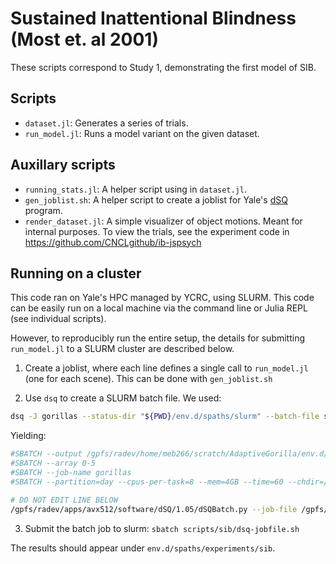 # Sustained Inattentional Blindness (Most et. al 2001)

These scripts correspond to Study 1, demonstrating the first model of SIB.

## Scripts

- `dataset.jl`: Generates a series of trials.
- `run_model.jl`: Runs a model variant on the given dataset.

## Auxillary scripts

- `running_stats.jl`: A helper script using in `dataset.jl`.
- `gen_joblist.sh`: A helper script to create a joblist for Yale's [dSQ](https://github.com/ycrc/dsq) program.
- `render_dataset.jl`: A simple visualizer of object motions. Meant for internal purposes. To view the trials, see the experiment code in https://github.com/CNCLgithub/ib-jspsych


## Running on a cluster

This code ran on Yale's HPC managed by YCRC, using SLURM. This code can be easily run on a local machine via the command line or Julia REPL (see individual scripts).

However, to reproducibly run the entire setup, the details for submitting `run_model.jl` to a SLURM cluster are described below. 

1. Create a joblist, where each line defines a single call to `run_model.jl` (one for each scene). This can be done with `gen_joblist.sh`

2. Use `dsq` to create a SLURM batch file. 
We used: 
```sh
dsq -J gorillas --status-dir "${PWD}/env.d/spaths/slurm" --batch-file scripts/sib/dsq-jobfile.sh --job-file scripts/sib/joblist.txt --partition=day --cpus-per-task=8 --mem=4GB --time=60 --chdir="${PWD}" --output="${PWD}/env.d/spaths/slurm/%A_%a.out"

```

Yielding:
``` sh
#SBATCH --output /gpfs/radev/home/meb266/scratch/AdaptiveGorilla/env.d/spaths/slurm/%A_%a.out
#SBATCH --array 0-5
#SBATCH --job-name gorillas
#SBATCH --partition=day --cpus-per-task=8 --mem=4GB --time=60 --chdir=/gpfs/radev/home/meb266/scratch/AdaptiveGorilla

# DO NOT EDIT LINE BELOW
/gpfs/radev/apps/avx512/software/dSQ/1.05/dSQBatch.py --job-file /gpfs/radev/scratch/yildirim/meb266/AdaptiveGorilla/scripts/sib/joblist.txt --status-dir /gpfs/radev/home/meb266/scratch/AdaptiveGorilla/env.d/spaths/slurm
```

3. Submit the batch job to slurm: `sbatch scripts/sib/dsq-jobfile.sh`


The results should appear under `env.d/spaths/experiments/sib`.
